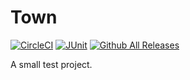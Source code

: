 # Town

[![CircleCI](https://img.shields.io/circleci/project/github/RedSparr0w/node-csgo-parser.svg?style=plastic)](https://circleci.com/gh/shuripa/Town/tree/master)
[![JUnit](https://img.shields.io/badge/JUnit-4.12-orange.svg)](https://mvnrepository.com/artifact/junit/junit/4.12)
[![Github All Releases](https://img.shields.io/github/downloads/atom/atom/total.svg?style=plastic)](https://github.com/shuripa/Town/blob/master/Town.jar)



A small tеst project.

